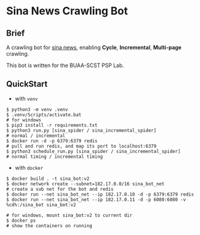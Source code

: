 # Sina News Crawling Bot 

## Brief

A crawling bot for [sina news](https://www.sina.com.cn), enabling **Cycle**, **Incremental**, **Multi-page** crawling. 

This bot is written for the BUAA-SCST PSP Lab.

## QuickStart

- with `venv`

```
$ python3 -m venv .venv
$ .venv/Scripts/activate.bat                                              # for windows
$ pip3 install -r requirements.txt
$ python3 run.py [sina_spider / sina_incremental_spider]                  # normal / incremental
$ docker run -d -p 6379:6379 redis                                        # pull and run redis, and map its port to localhost:6379
$ python3 schedule_run.py [sina_spider / sina_incremental_spider]         # normal timing / incremental timing
```

- with `docker`

```
$ docker build . -t sina_bot:v2
$ docker network create --subnet=182.17.0.0/16 sina_bot_net               # create a sub net for the bot and redis
$ docker run --net sina_bot_net --ip 182.17.0.10 -d -p 6379:6379 redis
$ docker run --net sina_bot_net --ip 182.17.0.11 -d -p 6080:6080 -v %cd%:/sina_bot sina_bot:v2
                                                                          # for windows, mount sina_bot:v2 to current dir
$ docker ps                                                               # show the containers on running
```

